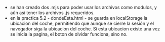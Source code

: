 - se han creado dos .mjs para poder usar los archivos como modulos, y aún así tener los archivos .js requeridos.
- en la practica 5.2 - dondeEsta.html - se guarda en localStorage la ubicacion del coche, permitiendo que aunque se cierre la sesión y el navegador siga la ubicacion del coche. Si esta ubicacion existe una vez se inicia la pagina, el boton de olvidar funciona, sino no.

